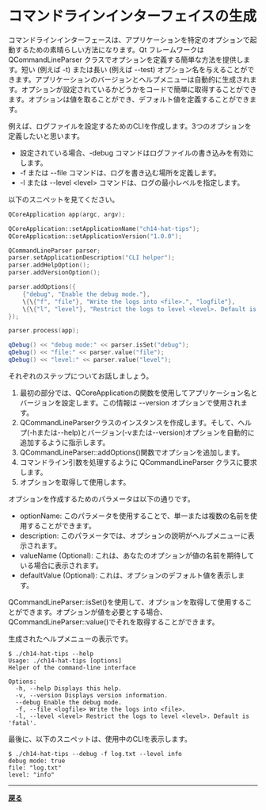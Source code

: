 # コマンドラインインターフェイスの生成

コマンドラインインターフェースは、アプリケーションを特定のオプションで起動するための素晴らしい方法になります。Qt フレームワークは QCommandLineParser クラスでオプションを定義する簡単な方法を提供します。短い (例えば -t) または長い (例えば --test) オプション名を与えることができます。アプリケーションのバージョンとヘルプメニューは自動的に生成されます。オプションが設定されているかどうかをコードで簡単に取得することができます。オプションは値を取ることができ、デフォルト値を定義することができます。

例えば、ログファイルを設定するためのCLIを作成します。3つのオプションを定義したいと思います。

* 設定されている場合、-debug コマンドはログファイルの書き込みを有効にします。
* -f または --file コマンドは、ログを書き込む場所を定義します。
* -l または --level \<level\> コマンドは、ログの最小レベルを指定します。

以下のスニペットを見てください。

```C++
QCoreApplication app(argc, argv);

QCoreApplication::setApplicationName("ch14-hat-tips");
QCoreApplication::setApplicationVersion("1.0.0");

QCommandLineParser parser;
parser.setApplicationDescription("CLI helper");
parser.addHelpOption();
parser.addVersionOption();

parser.addOptions({
    {"debug", "Enable the debug mode."},
    \{\{"f", "file"}, "Write the logs into <file>.", "logfile"},
    \{\{"l", "level"}, "Restrict the logs to level <level>. Default is 'fatal'.", "level", "fatal"},
});

parser.process(app);

qDebug() << "debug mode:" << parser.isSet("debug");
qDebug() << "file:" << parser.value("file");
qDebug() << "level:" << parser.value("level");
```

それぞれのステップについてお話しましょう。

1. 最初の部分では、QCoreApplicationの関数を使用してアプリケーション名とバージョンを設定します。この情報は --version オプションで使用されます。
2. QCommandLineParserクラスのインスタンスを作成します。そして、ヘルプ(-hまたは--help)とバージョン(-vまたは--version)オプションを自動的に追加するように指示します。
3. QCommandLineParser::addOptions()関数でオプションを追加します。
4. コマンドライン引数を処理するように QCommandLineParser クラスに要求します。
5. オプションを取得して使用します。

オプションを作成するためのパラメータは以下の通りです。

* optionName: このパラメータを使用することで、単一または複数の名前を使用することができます。
* description: このパラメータでは、オプションの説明がヘルプメニューに表示されます。
* valueName (Optional): これは、あなたのオプションが値の名前を期待している場合に表示されます。
* defaultValue (Optional): これは、オプションのデフォルト値を表示します。

QCommandLineParser::isSet()を使用して、オプションを取得して使用することができます。オプションが値を必要とする場合、QCommandLineParser::value()でそれを取得することができます。

生成されたヘルプメニューの表示です。

```shell
$ ./ch14-hat-tips --help
Usage: ./ch14-hat-tips [options]
Helper of the command-line interface

Options:
  -h, --help Displays this help.
  -v, --version Displays version information.
  --debug Enable the debug mode.
  -f, --file <logfile> Write the logs into <file>.
  -l, --level <level> Restrict the logs to level <level>. Default is
'fatal'.
```

最後に、以下のスニペットは、使用中のCLIを表示します。

```shell
$ ./ch14-hat-tips --debug -f log.txt --level info
debug mode: true
file: "log.txt"
level: "info"
```

***

**[戻る](../index.html)**
